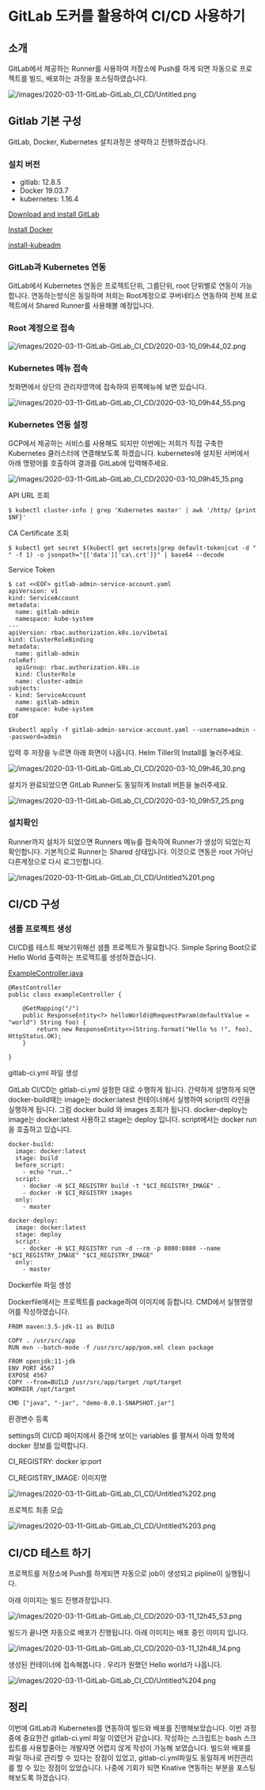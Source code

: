 # GitLab 도커를 활용하여 CI/CD 사용하기

## 소개

GitLab에서 제공하는 Runner를 사용하여 저장소에 Push를 하게 되면 자동으로 프로젝트를 빌드, 배포하는 과정을 포스팅하였습니다. 

![/images/2020-03-11-GitLab-GitLab_CI_CD/Untitled.png](/images/2020-03-11-GitLab-GitLab_CI_CD/Untitled.png)

## Gitlab 기본 구성

GitLab, Docker, Kubernetes 설치과정은 생략하고 진행하겠습니다.    

### 설치 버전

- gitlab: 12.8.5
- Docker 19.03.7
- kubernetes: 1.16.4

[Download and install GitLab]([https://about.gitlab.com/install/](https://about.gitlab.com/install/))

[Install Docker]([https://docs.docker.com/install/](https://docs.docker.com/install/))

[install-kubeadm]([https://kubernetes.io/docs/setup/production-environment/tools/kubeadm/install-kubeadm/](https://kubernetes.io/docs/setup/production-environment/tools/kubeadm/install-kubeadm/))

### GitLab과 Kubernetes 연동

GitLab에서 Kubernetes 연동은 프로젝트단위, 그룹단위, root 단위별로 연동이 가능합니다. 연동하는방식은 동일하며 저희는 Root계정으로 쿠버네티스 연동하여 전체 프로젝트에서  Shared Runner를 사용해볼 예정입니다.

### Root 계정으로 접속

![/images/2020-03-11-GitLab-GitLab_CI_CD/2020-03-10_09h44_02.png](/images/2020-03-11-GitLab-GitLab_CI_CD/2020-03-10_09h44_02.png)

### Kubernetes 메뉴 접속

첫화면에서 상단의 관리자영역에 접속하여 왼쪽메뉴에 보면 있습니다.

![/images/2020-03-11-GitLab-GitLab_CI_CD/2020-03-10_09h44_55.png](/images/2020-03-11-GitLab-GitLab_CI_CD/2020-03-10_09h44_55.png)

### Kubernetes 연동 설정

GCP에서 제공하는 서비스를 사용해도 되지만 이번에는 저희가 직접 구축한 Kubernetes 클러스터에 연결해보도록 하겠습니다. kubernetes에 설치된 서버에서 아래 명령어를 호출하여 결과를 GitLab에 입력해주세요.

![/images/2020-03-11-GitLab-GitLab_CI_CD/2020-03-10_09h45_15.png](/images/2020-03-11-GitLab-GitLab_CI_CD/2020-03-10_09h45_15.png)

API URL 조회

    $ kubectl cluster-info | grep 'Kubernetes master' | awk '/http/ {print $NF}'

CA Certificate 조회

    $ kubectl get secret $(kubectl get secrets|grep default-token|cut -d " " -f 1) -o jsonpath="{['data']['ca\.crt']}" | base64 --decode

Service Token

    $ cat <<EOF> gitlab-admin-service-account.yaml
    apiVersion: v1
    kind: ServiceAccount
    metadata:
      name: gitlab-admin
      namespace: kube-system
    ---
    apiVersion: rbac.authorization.k8s.io/v1beta1
    kind: ClusterRoleBinding
    metadata:
      name: gitlab-admin
    roleRef:
      apiGroup: rbac.authorization.k8s.io
      kind: ClusterRole
      name: cluster-admin
    subjects:
    - kind: ServiceAccount
      name: gitlab-admin
      namespace: kube-system
    EOF
    
    $kubectl apply -f gitlab-admin-service-account.yaml --username=admin --password=admin

입력 후 저장을 누르면 아래 화면이 나옵니다. Helm Tiller의 Install를 눌러주세요.

![/images/2020-03-11-GitLab-GitLab_CI_CD/2020-03-10_09h46_30.png](/images/2020-03-11-GitLab-GitLab_CI_CD/2020-03-10_09h46_30.png)

설치가 완료되었으면 GitLab Runner도 동일하게 Install 버튼을 눌러주세요.

![/images/2020-03-11-GitLab-GitLab_CI_CD/2020-03-10_09h57_25.png](/images/2020-03-11-GitLab-GitLab_CI_CD/2020-03-10_09h57_25.png)

### 설치확인

Runner까지 설치가 되었으면 Runners 메뉴를 접속하여 Runner가 생성이 되었는지 확인합니다. 기본적으로 Runner는 Shared 상태입니다. 이것으로 연동은 root 가아닌 다른계정으로 다시 로그인합니다.

![/images/2020-03-11-GitLab-GitLab_CI_CD/Untitled%201.png](/images/2020-03-11-GitLab-GitLab_CI_CD/Untitled%201.png)

## CI/CD 구성

### 샘플 프로젝트 생성

CI/CD를 테스트 해보기위해선 샘플 프로젝트가 필요합니다. Simple Spring Boot으로 Hello World 출력하는 프로젝트를 생성하겠습니다. 

[ExampleController.java](http://examplecontroller.java) 

    @RestController
    public class exampleController {
    
        @GetMapping("/")
        public ResponseEntity<?> helloWorld(@RequestParam(defaultValue = "world") String foo) {
            return new ResponseEntity<>(String.format("Hello %s !", foo), HttpStatus.OK);
        }
    
    }

gitlab-ci.yml 파일 생성

GitLab CI/CD는 gitlab-ci.yml 설정한 대로 수행하게 됩니다. 간략하게 설명하게 되면 docker-build때는 image는 docker:latest 컨테이너에서 실행하여 script의 라인을 실행하게 됩니다. 그럼 docker build 와 images 조회가 됩니다. docker-deploy는 image는 docker:latest 사용하고 stage는 deploy 입니다. script에서는 docker run을 호출하고 있습니다.

    docker-build:
      image: docker:latest
      stage: build
      before_script:
        - echo "run.."
      script:
        - docker -H $CI_REGISTRY build -t "$CI_REGISTRY_IMAGE" .
        - docker -H $CI_REGISTRY images
      only:
        - master
    
    docker-deploy:
      image: docker:latest
      stage: deploy
      script:
        - docker -H $CI_REGISTRY run -d --rm -p 8080:8080 --name "$CI_REGISTRY_IMAGE" "$CI_REGISTRY_IMAGE"
      only:
        - master

Dockerfile 파일 생성

Dockerfile에서는 프로젝트를 package하여 이미지에 등합니다. CMD에서 실행명령어를 작성하였습니다.

    FROM maven:3.5-jdk-11 as BUILD
    
    COPY . /usr/src/app
    RUN mvn --batch-mode -f /usr/src/app/pom.xml clean package
    
    FROM openjdk:11-jdk
    ENV PORT 4567
    EXPOSE 4567
    COPY --from=BUILD /usr/src/app/target /opt/target
    WORKDIR /opt/target
    
    CMD ["java", "-jar", "demo-0.0.1-SNAPSHOT.jar"]

환경변수 등록

settings의 CI/CD 페이지에서 중간에 보이는 variables 를 펼쳐서 아래 항목에 docker 정보를 입력합니다. 

 CI_REGISTRY:  docker ip:port

CI_REGISTRY_IMAGE:  이미지명

![/images/2020-03-11-GitLab-GitLab_CI_CD/Untitled%202.png](/images/2020-03-11-GitLab-GitLab_CI_CD/Untitled%202.png)

프로젝트 최종 모습

![/images/2020-03-11-GitLab-GitLab_CI_CD/Untitled%203.png](/images/2020-03-11-GitLab-GitLab_CI_CD/Untitled%203.png)

## CI/CD 테스트 하기

프로젝트를 저장소에 Push를 하게되면 자동으로 job이 생성되고 pipline이 실행됩니다. 

아래 이미지는 빌드 진행과정입니다.

![/images/2020-03-11-GitLab-GitLab_CI_CD/2020-03-11_12h45_53.png](/images/2020-03-11-GitLab-GitLab_CI_CD/2020-03-11_12h45_53.png)

빌드가 끝나면 자동으로 배포가 진행됩니다. 아래 이미지는 배포 중인 이미지 입니다.

![/images/2020-03-11-GitLab-GitLab_CI_CD/2020-03-11_12h48_14.png](/images/2020-03-11-GitLab-GitLab_CI_CD/2020-03-11_12h48_14.png)

생성된 컨테이너에 접속해봅니다 . 우리가 원했던 Hello world가 나옵니다.

![/images/2020-03-11-GitLab-GitLab_CI_CD/Untitled%204.png](/images/2020-03-11-GitLab-GitLab_CI_CD/Untitled%204.png)

## 정리

이번에 GitLab과 Kubernetes를 연동하여 빌드와 배포를 진행해보았습니다. 이번 과정중에 중요한건 gitlab-ci.yml 파일 이였던거 같습니다. 작성하는 스크립트는 bash 스크립트를 사용할줄아는 개발자면 어렵지 않게 작성이 가능해 보였습니다. 빌드와 배포를 파일 하나로 관리할 수 있다는 장점이 있었고, gitlab-ci.yml파일도 동일하게 버전관리를 할 수 있는 장점이 있었습니다.  나중에 기회가 되면 Knative 연동하는 부분을 포스팅해보도록 하겠습니다.
